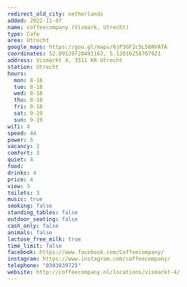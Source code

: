 ```yaml
---
redirect_old_city: netherlands
added: 2022-11-07
name: coffeecompany (Vismark, Utrecht)
type: Cafe
area: Utrecht
google_maps: https://goo.gl/maps/6jP3GF2c5L56NVATA
coordinates: 52.09129728491163, 5.12016258707921
address: Vismarkt 4, 3511 KR Utrecht
station: Utrecht
hours:
  mon: 8-18
  tue: 8-18
  wed: 8-18
  thu: 8-18
  fri: 8-18
  sat: 9-19
  sun: 9-19
wifi: 4
speed: 44
power: 5
vacancy: 2
comfort: 3
quiet: 4
food: 
drinks: 4
price: 4
view: 3
toilets: 3
music: true
smoking: false
standing_tables: false
outdoor_seating: false
cash_only: false
animals: false
lactose_free_milk: true
time_limit: false
facebook: https://www.facebook.com/Coffeecompany/
instagram: https://www.instagram.com/coffeecompany/
telephone: "0303039725"
website: http://coffeecompany.nl/locations/vismarkt-4/
---
```

